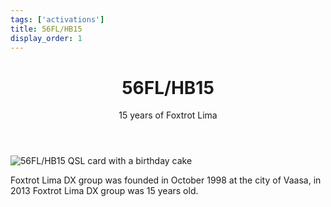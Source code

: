 ```yaml
---
tags: ['activations']
title: 56FL/HB15
display_order: 1
---
```


<header>
<h1>56FL/HB15</h1>
<p>15 years of Foxtrot Lima</p>
</header>

![56FL/HB15 QSL card with a birthday cake](/56fl-hb15/images/FF-56FL_HB15-WEB.jpg)

Foxtrot Lima DX group was founded in October 1998 at the city of Vaasa, in 2013 Foxtrot Lima DX group was 15 years old.
